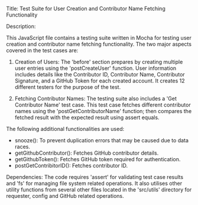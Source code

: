 Title: Test Suite for User Creation and Contributor Name Fetching Functionality

Description: 

This JavaScript file contains a testing suite written in Mocha for testing user creation and contributor name fetching functionality. The two major aspects covered in the test cases are:

1. Creation of Users:
The 'before' section prepares by creating multiple user entries using the 'postCreateUser' function. User information includes details like the Contributor ID, Contributor Name, Contributor Signature, and a GitHub Token for each created account. It creates 12 different testers for the purpose of the test.

2. Fetching Contributor Names:
The testing suite also includes a 'Get Contributor Name' test case. This test case fetches different contributor names using the 'postGetContributorName' function; then compares the fetched result with the expected result using assert equals.

The following additional functionalities are used:

- snooze(): To prevent duplication errors that may be caused due to data races.
- getGithubContributor(): Fetches GitHub contributor details.
- getGithubToken(): Fetches GitHub token required for authentication. 
- postGetContribitorID(): Fetches contributor ID.
  
Dependencies: The code requires 'assert' for validating test case results and 'fs' for managing file system related operations. It also utilises other utility functions from several other files located in the 'src/utils' directory for requester, config and GitHub related operations.